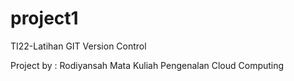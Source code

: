 # project1

TI22-Latihan GIT Version Control

Project by : Rodiyansah
Mata Kuliah Pengenalan Cloud Computing
